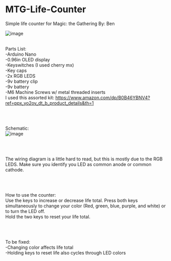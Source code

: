 # MTG-Life-Counter
Simple life counter for Magic: the Gathering
By: Ben

![image](https://github.com/Benzamp/MTG-Life-Counter/assets/39504919/3d9dee42-9eb6-42c0-a326-ef93ca736b3b)
<br>
<br>


Parts List: <br>
-Arduino Nano  <br>
-0.96in OLED display <br>
-Keyswitches (I used cherry mx) <br>
-Key caps <br>
-2x RGB LEDS <br>
-9v battery clip <br>
-9v battery <br>
-M6 Machine Screws w/ metal threaded inserts <br>
  I used this assorted kit: https://www.amazon.com/dp/B0B46YBNV4?ref=ppx_yo2ov_dt_b_product_details&th=1<br>
  
  <br>
  <br>

Schematic:  <br>
![image](https://github.com/Benzamp/MTG-Life-Counter/assets/39504919/9666ccfc-dbc6-4b1e-9d74-9ab40edbf1b6) <br>

<br>
<br>

The wiring diagram is a little hard to read, but this is mostly due to the RGB LEDS. Make sure you identify you LED as common anode or common cathode. <br>

<br>
<br>

How to use the counter: <br>
Use the keys to increase or decrease life total. Press both keys simultaneously to change your color (Red, green, blue, purple, and white) or to turn the LED off. <br>
Hold the two keys to reset your life total. <br>

<br>
<br>

To be fixed: <br>
-Changing color affects life total <br>
-Holding keys to reset life also cycles through LED colors <br>

<br>
<br>
